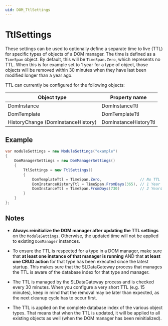 ```yaml
---
uid: DOM_TtlSettings
---
```


# TtlSettings

These settings can be used to optionally define a separate time to live (TTL) for specific types of objects of a DOM manager. The time is defined as a `TimeSpan` object. By default, this will be `TimeSpan.Zero`, which represents no TTL. When this is for example set to 1 year for a type of object, those objects will be removed within 30 minutes when they have last been modified longer than a year ago.

TTL can currently be configured for the following objects:

| Object type | Property name |
|--|--|
| DomInstance | DomInstanceTtl |
| DomTemplate | DomTemplateTtl |
| HistoryChange (DomInstanceHistory) | DomInstanceHistoryTtl |

## Example

```csharp
var moduleSettings = new ModuleSettings("example")
{
    DomManagerSettings = new DomManagerSettings()
    {
        TtlSettings = new TtlSettings()
        {
            DomTemplateTtl = TimeSpan.Zero,                 // No TTL
            DomInstanceHistoryTtl = TimeSpan.FromDays(365), // 1 Year
            DomInstanceTtl = TimeSpan.FromDays(730)         // 2 Years
        }
    }
};
```

## Notes

- **Always reinitialize the DOM manager after updating the TTL settings** on the `ModuleSettings`. Otherwise, the updated time will not be applied to existing `DomManager` instances.

- To ensure the TTL is respected for a type in a DOM manager, make sure that **at least one instance of that manager is running** AND that **at least one CRUD action** for that type has been executed since the latest startup. This makes sure that the SLDataGateway process that manages the TTL is aware of the database index for that type and manager.

- The TTL is managed by the SLDataGateway process and is checked every 30 minutes. When you configure a very short TTL (e.g. 15 minutes), keep in mind that the removal may be later than expected, as the next cleanup cycle has to occur first.

- The TTL is applied on the complete database index of the various object types. That means that when the TTL is updated, it will be applied to all existing objects as well (when the DOM manager has been reinitialized).
